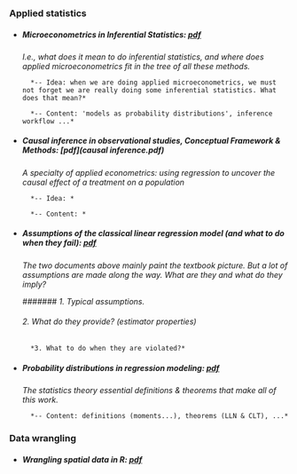 
### Applied statistics

  - ##### Microeconometrics in Inferential Statistics: [pdf](microeconometrics.pdf)

      *I.e., what does it mean to do inferential statistics, and where does applied microeconometrics fit in the tree of all these methods.*
      
          *-- Idea: when we are doing applied microeconometrics, we must not forget we are really doing some inferential statistics. What does that mean?*
      
          *-- Content: 'models as probability distributions', inference workflow ...*
      
      
  - ##### Causal inference in observational studies, *Conceptual Framework & Methods*: [pdf](causal inference.pdf)

      *A specialty of applied econometrics: using regression to uncover the causal effect of a treatment on a population*
      
          *-- Idea: *
      
          *-- Content: *
          

  - ##### Assumptions of the classical linear regression model (and what to do when they fail): [pdf](CLRM&estimators.pdf)

      *The two documents above mainly paint the textbook picture. But a lot of assumptions are made along the way. What are they and what do they imply?*
      
      ####### *1. Typical assumptions.*
      
      ###### *2. What do they provide? (estimator properties)*
          *3. What to do when they are violated?*
  
  
  - ##### Probability distributions in regression modeling: [pdf](proba_theory.pdf)

      *The statistics theory essential definitions & theorems that make all of this work.*
      
          *-- Content: definitions (moments...), theorems (LLN & CLT), ...*

### 

### Data wrangling

  - ##### Wrangling spatial data in R: [pdf](spatialData_R.pdf)

